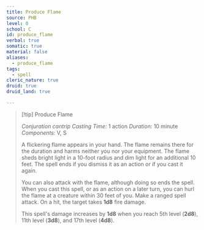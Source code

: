 ```yaml
---
title: Produce Flame
source: PHB
level: 0
school: C
id: produce_flame
verbal: true
somatic: true
material: false
aliases:
  - produce_flame
tags:
  - spell
cleric_nature: true
druid: true
druid_land: true

---
```

>[!tip] Produce Flame
>
> *Conjuration cantrip*
> *Casting Time:* 1 action
> *Duration:* 10 minute
> *Components:* V, S
>
>A flickering flame appears in your hand. The flame remains there for the duration and harms neither you nor your equipment. The flame sheds bright light in a 10-foot radius and dim light for an additional 10 feet. The spell ends if you dismiss it as an action or if you cast it again.
>
>You can also attack with the flame, although doing so ends the spell. When you cast this spell, or as an action on a later turn, you can hurl the flame at a creature within 30 feet of you. Make a ranged spell attack. On a hit, the target takes **1d8** fire damage.
>
>This spell's damage increases by **1d8** when you reach 5th level (**2d8**), 11th level (**3d8**), and 17th level (**4d8**).
>

